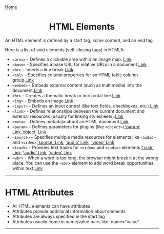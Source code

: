 <a href="../HTML.md">Home</a>

<center><h1>HTML Elements</h1></center>

An HTML element is defined by a start tag, some content, and an end tag.

Here is a list of void elements (self-closing tags) in HTML5:
<ul>
  <li>
    <code>&lt;area&gt;</code> - Defines a clickable area within an image map.
    <a href="https://www.w3schools.com/tags/tag_area.asp" target="_blank"
      >Link</a
    >
  </li>
  <li>
    <code>&lt;base&gt;</code> - Specifies a base URL for relative URLs in a
    document.<a
      href="https://www.w3schools.com/tags/tag_base.asp"
      target="_blank"
      >Link</a
    >
  </li>
  <li>
    <code>&lt;br&gt;</code> - Inserts a line break.<a
      href="https://www.w3schools.com/tags/tag_br.asp"
      target="_blank"
      >Link</a
    >
  </li>
  <li>
    <code>&lt;col&gt;</code> - Specifies column properties for an HTML table
    column group.<a
      href="https://www.w3schools.com/tags/tag_col.asp"
      target="_blank"
      >Link</a
    >
  </li>
  <li>
    <code>&lt;embed&gt;</code> - Embeds external content (such as multimedia)
    into the document.<a
      href="https://www.w3schools.com/tags/tag_embed.asp"
      target="_blank"
      >Link</a
    >
  </li>
  <li>
    <code>&lt;hr&gt;</code> - Creates a thematic break or horizontal line.<a
      href="https://www.w3schools.com/tags/tag_hr.asp"
      target="_blank"
      >Link</a
    >
  </li>
  <li>
    <code>&lt;img&gt;</code> - Embeds an image.<a
      href="https://www.w3schools.com/tags/tag_img.asp"
      target="_blank"
      >Link</a
    >
  </li>
  <li>
    <code>&lt;input&gt;</code> - Defines an input control (like text fields,
    checkboxes, etc.).<a
      href="https://www.w3schools.com/tags/tag_input.asp"
      target="_blank"
      >Link</a
    >
  </li>
  <li>
    <code>&lt;link&gt;</code> - Defines relationships between the current
    document and external resources (usually for linking stylesheets).<a
      href="https://www.w3schools.com/tags/tag_link.asp"
      target="_blank"
      >Link</a
    >
  </li>
  <li>
    <code>&lt;meta&gt;</code> - Defines metadata about an HTML document.<a
      href="https://www.w3schools.com/tags/tag_meta.asp"
      target="_blank"
      >Link</a
    >
  </li>
  <li>
    <code>&lt;param&gt;</code> - Defines parameters for plugins (like
    <code>&lt;object&gt;</code>).<a
      href="https://www.w3schools.com/tags/tag_param.asp"
      target="_blank"
      >'param' Link</a
    >,<a href="https://www.w3schools.com/tags/tag_object.asp" target="_blank"
      >'object' Link</a
    >
  </li>
  <li>
    <code>&lt;source&gt;</code> - Specifies multiple media resources for
    elements like <code>&lt;audio&gt;</code> and <code>&lt;video&gt;</code>.<a
      href="https://www.w3schools.com/tags/tag_source.asp"
      target="_blank"
      >'source' Link</a
    >,
    <a href="https://www.w3schools.com/tags/tag_audio.asp" target="_blank"
      >'audio' Link</a
    >,
    <a href="https://www.w3schools.com/tags/tag_video.asp" target="_blank"
      >'video' Link</a
    >
  </li>
  <li>
    <code>&lt;track&gt;</code> - Provides text tracks for
    <code>&lt;video&gt;</code> and <code>&lt;audio&gt;</code> elements.<a
      href="https://www.w3schools.com/tags/tag_track.asp"
      target="_blank"
      >'track' Link</a
    >,
    <a href="https://www.w3schools.com/tags/tag_audio.asp" target="_blank"
      >'audio' Link</a
    >,
    <a href="https://www.w3schools.com/tags/tag_video.asp" target="_blank"
      >'video' Link</a
    >
  </li>
  <li>
    <code>&lt;wbr&gt;</code> - When a word is too long, the browser might break
    it at the wrong place. You can use the <code>&lt;wbr&gt;</code> element to add word break
    opportunities. within text.<a
      href="https://www.w3schools.com/tags/tag_wbr.asp"
      target="_blank"
      >Link</a
    >
  </li>
</ul>

<hr/>

# HTML Attributes

-	All HTML elements can have attributes
-	Attributes provide additional information about elements
-	Attributes are always specified in the start tag
-	Attributes usually come in name/value pairs like: name="value"

<hr/>
